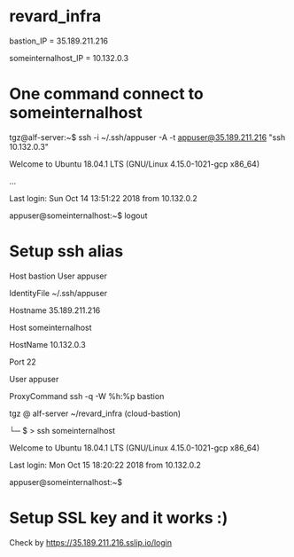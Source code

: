 # revard_infra

bastion_IP = 35.189.211.216

someinternalhost_IP = 10.132.0.3

# One command connect to someinternalhost

tgz@alf-server:~$ ssh  -i ~/.ssh/appuser -A -t appuser@35.189.211.216 "ssh  10.132.0.3"

Welcome to Ubuntu 18.04.1 LTS (GNU/Linux 4.15.0-1021-gcp x86_64)

...

Last login: Sun Oct 14 13:51:22 2018 from 10.132.0.2

appuser@someinternalhost:~$ logout


# Setup ssh alias

Host bastion
  User appuser

  IdentityFile ~/.ssh/appuser

  Hostname 35.189.211.216

Host someinternalhost

  HostName 10.132.0.3

  Port 22

  User appuser

  ProxyCommand ssh -q -W %h:%p bastion


tgz @ alf-server ~/revard_infra (cloud-bastion)

└─ $ > ssh someinternalhost

Welcome to Ubuntu 18.04.1 LTS (GNU/Linux 4.15.0-1021-gcp x86_64)

Last login: Mon Oct 15 18:20:22 2018 from 10.132.0.2

appuser@someinternalhost:~$


# Setup SSL key and it works :) 

Check by https://35.189.211.216.sslip.io/login

